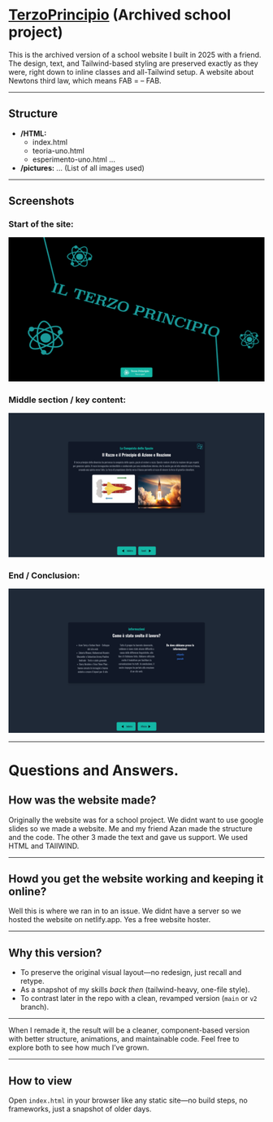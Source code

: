 # [TerzoPrincipio](https://terzoprincipio.netlify.app/) (Archived school project)

This is the archived version of a school website I built in 2025 with a friend. The design, text, and Tailwind-based styling are preserved exactly as they were, right down to inline classes and all-Tailwind setup.
A website about Newtons third law, which means FAB = – FAB.

---

## Structure
- **/HTML:**
  - index.html
  - teoria-uno.html
  - esperimento-uno.html
    ... 
- **/pictures:**
  ... (List of all images used)

---

## Screenshots 

### Start of the site:
![Screenshot](screenshots/Screenshot1.png)

### Middle section / key content:
![Screenshot](screenshots/Screenshot5.png)

### End / Conclusion:
![Screenshot](screenshots/Screenshot9.png)


---

# Questions and Answers.

## How was the website made?

Originally the website was for a school project. We didnt want to use google slides so we made a website.
Me and my friend Azan made the structure and the code. The other 3 made the text and gave us support.
We used HTML and TAIlWIND. 

---

## Howd you get the website working and keeping it online?

Well this is where we ran in to an issue. We didnt have a server so we hosted the website on netlify.app. Yes a free website hoster.

---

## Why this version?

- To preserve the original visual layout—no redesign, just recall and retype.
- As a snapshot of my skills *back then* (tailwind-heavy, one-file style).
- To contrast later in the repo with a clean, revamped version (`main` or `v2` branch).

---

When I remade it, the result will be a cleaner, component-based version with better structure, animations, and maintainable code. Feel free to explore both to see how much I’ve grown.

---

## How to view

Open `index.html` in your browser like any static site—no build steps, no frameworks, just a snapshot of older days.
